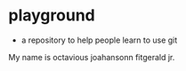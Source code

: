 # playground

* a repository to help people learn to use git

My name is octavious joahansonn fitgerald jr.

